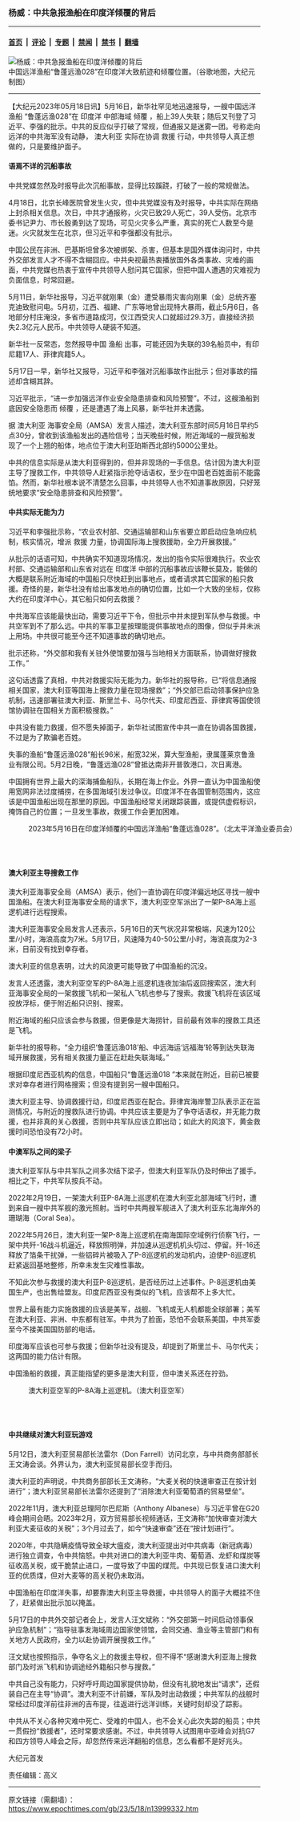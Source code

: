 ### 杨威：中共急报渔船在印度洋倾覆的背后

---

#### [首页](../../../..?n13999332) &nbsp;|&nbsp; [评论](../../../../../epoch-comment?n13999332) &nbsp;|&nbsp; [专题](../../../../../epoch-special?n13999332) &nbsp;|&nbsp; [禁闻](../../../../../epoch-news?n13999332) &nbsp;|&nbsp; [禁书](../../../../../books?n13999332) &nbsp;|&nbsp; [翻墙](https://github.com/gfw-breaker/nogfw/blob/master/README.md?n13999332)


<div><img alt="杨威：中共急报渔船在印度洋倾覆的背后" class="attachment-djy_600_400 size-djy_600_400 wp-post-image" src="https://i.epochtimes.com/assets/uploads/2023/05/id13999337-Chinese-ship-sunk-location_20230516-600x400.jpg"/>
<div class="caption">
 中国远洋渔船“鲁蓬远渔028”在印度洋大致航迹和倾覆位置。（谷歌地图，大纪元制图）
</div></div><hr/><div class="post_content" id="artbody" itemprop="articleBody">
 <!-- article content begin -->
 <p>
  【大纪元2023年05月18日讯】5月16日，新华社罕见地迅速报导，一艘中国远洋
  <ok href="https://www.epochtimes.com/gb/tag/%E6%B8%94%E8%88%B9.html">
   渔船
  </ok>
  “鲁蓬远渔028”在
  <ok href="https://www.epochtimes.com/gb/tag/%E5%8D%B0%E5%BA%A6%E6%B4%8B.html">
   印度洋
  </ok>
  中部海域
  <ok href="https://www.epochtimes.com/gb/tag/%E5%80%BE%E8%A6%86.html">
   倾覆
  </ok>
  ，船上39人失联；随后又刊登了习近平、李强的批示。中共的反应似乎打破了常规，但通报又是迷雾一团。号称走向远洋的中共海军没有动静，
  <ok href="https://www.epochtimes.com/gb/tag/%E6%BE%B3%E5%A4%A7%E5%88%A9%E4%BA%9A.html">
   澳大利亚
  </ok>
  实际在协调
  <ok href="https://www.epochtimes.com/gb/tag/%E6%95%91%E6%8F%B4.html">
   救援
  </ok>
  行动，中共领导人真正想做的，只是要维护面子。
 </p>
 <h4>
  语焉不详的沉船事故
 </h4>
 <p>
  中共党媒忽然及时报导此次沉船事故，显得比较蹊跷，打破了一般的常规做法。
 </p>
 <p>
  4月18日，北京长峰医院曾发生火灾，但中共党媒没有及时报导，中共实际在网络上封杀相关信息。次日，中共才通报称，火灾已致29人死亡，39人受伤。北京市委书记尹力、市长殷勇到达了现场，可见火灾多么严重，真实的死亡人数至今是迷。火灾就发生在北京，但习近平和李强都没有批示。
 </p>
 <p>
  中国公民在非洲、巴基斯坦曾多次被绑架、杀害，但基本是国外媒体询问时，中共外交部发言人才不得不含糊回应。中共央视最热衷播放国外各类事故、灾难的画面，中共党媒也热衷于宣传中共领导人慰问其它国家，但把中国人遭遇的灾难视为负面信息，时常回避。
 </p>
 <p>
  5月11日，新华社报导，习近平就刚果（金）遭受暴雨灾害向刚果（金）总统齐塞克迪致慰问电。5月初，江西、福建、广东等地曾出现特大暴雨，截止5月6日，各地部分村庄淹没，多省市道路成河，仅江西受灾人口就超过29.3万，直接经济损失2.3亿元人民币。中共领导人硬装不知道。
 </p>
 <p>
  新华社一反常态，忽然报导中国
  <ok href="https://www.epochtimes.com/gb/tag/%E6%B8%94%E8%88%B9.html">
   渔船
  </ok>
  出事，可能还因为失联的39名船员中，有印尼籍17人、菲律宾籍5人。
 </p>
 <p>
  5月17日一早，新华社又报导，习近平和李强对沉船事故作出批示；但对事故的描述却含糊其辞。
 </p>
 <p>
  习近平批示，“进一步加强远洋作业安全隐患排查和风险预警”。不过，这艘渔船到底因安全隐患而
  <ok href="https://www.epochtimes.com/gb/tag/%E5%80%BE%E8%A6%86.html">
   倾覆
  </ok>
  ，还是遭遇了海上风暴，新华社并未透露。
 </p>
 <p>
  据
  <ok href="https://www.epochtimes.com/gb/tag/%E6%BE%B3%E5%A4%A7%E5%88%A9%E4%BA%9A.html">
   澳大利亚
  </ok>
  海事安全局（AMSA）发言人描述，澳大利亚东部时间5月16日早约5点30分，曾收到该渔船发出的遇险信号；当天晚些时候，附近海域的一艘货船发现了一个上翘的船体，地点位于澳大利亚珀斯西北部约5000公里处。
 </p>
 <p>
  中共的信息实际是从澳大利亚得到的，但并非现场的一手信息。估计因为澳大利亚主导了搜救工作，中共领导人赶紧指示抢夺话语权，至少在中国老百姓面前不能露馅。然而，新华社根本说不清楚怎么回事，中共领导人也不知道事故原因，只好笼统地要求“安全隐患排查和风险预警”。
 </p>
 <h4>
  中共实际无能为力
 </h4>
 <p>
  习近平和李强批示称，“农业农村部、交通运输部和山东省要立即启动应急响应机制，核实情况，增派
  <ok href="https://www.epochtimes.com/gb/tag/%E6%95%91%E6%8F%B4.html">
   救援
  </ok>
  力量，协调国际海上搜救援助，全力开展救援。”
 </p>
 <p>
  从批示的话语可知，中共确实不知道现场情况，发出的指令实际很难执行。农业农村部、交通运输部和山东省对远在
  <ok href="https://www.epochtimes.com/gb/tag/%E5%8D%B0%E5%BA%A6%E6%B4%8B.html">
   印度洋
  </ok>
  中部的沉船事故应该鞭长莫及，能做的大概是联系附近海域的中国船只尽快赶到出事地点，或者请求其它国家的船只救援。奇怪的是，新华社没有给出事发地点的确切位置，比如一个大致的坐标，仅称大约在印度洋中心，其它船只如何去救援？
 </p>
 <p>
  中共海军应该能最快出动，需要习近平下令，但批示中并未提到军队参与救援。中共空军到不了那么远。中共的军事卫星按理能提供事故地点的图像，但似乎并未派上用场。中共很可能至今还不知道事故的确切地点。
 </p>
 <p>
  批示还称，“外交部和我有关驻外使馆要加强与当地相关方面联系，协调做好搜救工作。”
 </p>
 <p>
  这句话透露了真相，中共对救援实际无能为力。新华社的报导称，已“将信息通报相关国家，澳大利亚等国海上搜救力量在现场搜救”；“外交部已启动领事保护应急机制，迅速部署驻澳大利亚、斯里兰卡、马尔代夫、印度尼西亚、菲律宾等国使领馆协调驻在国相关方面积极搜救。”
 </p>
 <p>
  中共没有能力救援，但不愿失掉面子，新华社试图宣传中共一直在协调各国救援，不过是为了欺骗老百姓。
 </p>
 <p>
  失事的渔船“鲁蓬远渔028”船长96米，船宽32米，算大型渔船，隶属蓬莱京鲁渔业有限公司。5月2日晚，“鲁蓬远渔028”曾抵达南非开普敦港口，次日离港。
 </p>
 <p>
  中国拥有世界上最大的深海捕鱼船队，长期在海上作业。外界一直认为中国渔船使用宽网非法过度捕捞，在多国海域引发过争议。印度洋不在各国管制范围内，这应该是中国渔船出现在那里的原因。中国渔船经常关闭跟踪装置，或提供虚假标识，掩饰自己的位置；一旦发生事故，救援工作会更加困难。
 </p>
 <figure aria-describedby="caption-attachment-13999334" class="wp-caption aligncenter" id="attachment_13999334" style="width: 600px">
  <ok href="https://i.epochtimes.com/assets/uploads/2023/05/id13999334-232_CHINA_LUPENGYUANYU028.jpg" target="_blank">
   <img alt="" class="size-large wp-image-13999334" src="https://i.epochtimes.com/assets/uploads/2023/05/id13999334-232_CHINA_LUPENGYUANYU028-600x450.jpg"/>
  </ok>
  <br/><figcaption class="wp-caption-text" id="caption-attachment-13999334">
   2023年5月16日在印度洋倾覆的中国远洋渔船“鲁蓬远渔028”。（北太平洋渔业委员会）
  </figcaption><br/>
 </figure><br/>
 <h4>
  澳大利亚主导搜救工作
 </h4>
 <p>
  澳大利亚海事安全局（AMSA）表示，他们一直协调在印度洋偏远地区寻找一艘中国渔船。在澳大利亚海事安全局的请求下，澳大利亚空军派出了一架P-8A海上巡逻机进行远程搜索。
 </p>
 <p>
  澳大利亚海事安全局发言人还表示，5月16日的天气状况非常极端，风速为120公里/小时，海浪高度为7米。5月17日，风速降为40-50公里/小时，海浪高度为2-3米，目前没有找到幸存者。
 </p>
 <p>
  澳大利亚的信息表明，过大的风浪更可能导致了中国渔船的沉没。
 </p>
 <p>
  发言人还透露，澳大利亚空军的P-8A海上巡逻机连夜加油后返回搜索区，澳大利亚海事安全局的一架救援飞机和一架私人飞机也参与了搜索。救援飞机将在该区域投放浮标，便于附近船只识别、搜索。
 </p>
 <p>
  附近海域的船只应该会参与救援，但更像是大海捞针，目前最有效率的搜救工具还是飞机。
 </p>
 <p>
  新华社的报导称，“全力组织‘鲁蓬远渔018’船、中远海运‘远福海’轮等到达失联海域开展救援，另有相关救援力量正在赶赴失联海域。”
 </p>
 <p>
  根据印度尼西亚机构的信息，中国船只“鲁蓬远渔018 ”本来就在附近，目前已被要求对幸存者进行网格搜索；但没有提到另一艘中国船只。
 </p>
 <p>
  澳大利亚主导、协调救援行动，印度尼西亚在配合。菲律宾海岸警卫队表示正在监测情况，与附近的搜救队进行协调。中共应该主要是为了争夺话语权，并无能力救援，也并非真的关心救援，否则中共军队应该立即出动；如此大的风浪下，黄金救援时间恐怕没有72小时。
 </p>
 <h4>
  中澳军队之间的梁子
 </h4>
 <p>
  澳大利亚军队与中共军队之间多次结下梁子，但澳大利亚军队仍及时伸出了援手。相比之下，中共军队按兵不动。
 </p>
 <p>
  2022年2月19日，一架澳大利亚P-8A海上巡逻机在澳大利亚北部海域飞行时，遭到来自一艘中共军舰的激光照射。当时中共两艘军舰进入了澳大利亚东北海岸外的珊瑚海（Coral Sea）。
 </p>
 <p>
  2022年5月26日，澳大利亚一架P-8海上巡逻机在南海国际空域例行侦察飞行，一架中共歼-16战斗机逼近，释放照明弹，并加速从巡逻机机头切过、停留。歼-16还释放了箔条干扰弹，一些铝碎片被吸入了P-8巡逻机的发动机内，迫使P-8巡逻机赶紧返回基地整修，所幸未发生灾难性事故。
 </p>
 <p>
  不知此次参与救援的澳大利亚P-8巡逻机，是否经历过上述事件。P-8巡逻机由美国生产，也出售给盟友。印度尼西亚没有类似的飞机，应该帮不上多大忙。
 </p>
 <p>
  世界上最有能力实施救援的应该是美军，战舰、飞机或无人机都能全球部署；美军在澳大利亚、非洲、中东都有驻军。中共为了脸面，恐怕不会联系美国，中共军委至今不接美国国防部的电话。
 </p>
 <p>
  印度海军应该也可参与救援；但新华社没有提及，却提到了斯里兰卡、马尔代夫；这两国的能力估计有限。
 </p>
 <p>
  中国渔船的救援，真正能指望的更多是澳大利亚，但中澳关系还在拧劲。
 </p>
 <figure aria-describedby="caption-attachment-13999335" class="wp-caption aligncenter" id="attachment_13999335" style="width: 600px">
  <ok href="https://i.epochtimes.com/assets/uploads/2023/05/id13999335-P-8A-Poseidon_20161128raaf8185068_0509_960x540.jpg" target="_blank">
   <img alt="" class="size-large wp-image-13999335" src="https://i.epochtimes.com/assets/uploads/2023/05/id13999335-P-8A-Poseidon_20161128raaf8185068_0509_960x540-600x338.jpg"/>
  </ok>
  <br/><figcaption class="wp-caption-text" id="caption-attachment-13999335">
   澳大利亚空军的P-8A海上巡逻机。（澳大利亚空军）
  </figcaption><br/>
 </figure><br/>
 <h4>
  中共继续对澳大利亚玩游戏
 </h4>
 <p>
  5月12日，澳大利亚贸易部长法雷尔（Don Farrell）访问北京，与中共商务部部长王文涛会谈。外界认为，澳大利亚贸易部长空手而归。
 </p>
 <p>
  澳大利亚的声明说，中共商务部部长王文涛称，“大麦关税的快速审查正在按计划进行”；澳大利亚贸易部长法雷尔还提到了“消除澳大利亚葡萄酒的贸易壁垒”。
 </p>
 <p>
  2022年11月，澳大利亚总理阿尔巴尼斯（Anthony Albanese）与习近平曾在G20峰会期间会晤。2023年2月，双方贸易部长视频通话，王文涛称“加快审查对澳大利亚大麦征收的关税”；3个月过去了，如今“快速审查”还在“按计划进行”。
 </p>
 <p>
  2020年，中共隐瞒疫情导致全球大瘟疫，澳大利亚提出对中共病毒（新冠病毒）进行独立调查，令中共恼怒。中共对进口的澳大利亚牛肉、葡萄酒、龙虾和煤炭等征收高关税，或干脆禁止进口，一度导致了中国的煤荒。中共现已恢复进口澳大利亚的优质煤，但对大麦等的高关税仍未取消。
 </p>
 <p>
  中国渔船在印度洋失事，却要靠澳大利亚主导救援，中共领导人的面子大概挂不住了，赶紧做出批示加以掩盖。
 </p>
 <p>
  5月17日的中共外交部记者会上，发言人汪文斌称：“外交部第一时间启动领事保护应急机制”；“指导驻事发海域周边国家使领馆，会同交通、渔业等主管部门和有关地方人民政府，全力以赴协调开展搜救工作。”
 </p>
 <p>
  汪文斌也按照指示，争夺名义上的救援主导权，但不得不“感谢澳大利亚海上搜救部门及时派飞机和协调途经外籍船只参与搜救。”
 </p>
 <p>
  中共自己没有能力，只好呼吁周边国家提供协助，但没有礼貌地发出“请求”，还假装自己在主导“协调”。澳大利亚不计前嫌，军队及时出动救援；中共军队的战舰时常经过印度洋前往非洲的吉布提，往返进行远洋训练，关键时刻却没了踪影。
 </p>
 <p>
  中共从不关心各种灾难中死亡、受难的中国人，也不会关心此次失踪的船员；中共一贯假扮“救援者”，还时常要求感谢。不过，中共领导人试图用中亚峰会对抗G7和四方领导人峰会之际，却忽然传来远洋翻船的信息，怎么看都不是好兆头。
 </p>
 <p>
  大纪元首发
 </p>
 <p>
  责任编辑：高义
 </p>
 <!-- article content end -->
 <div id="below_article_ad">
 </div>
</div>


---

原文链接（需翻墙）：https://www.epochtimes.com/gb/23/5/18/n13999332.htm